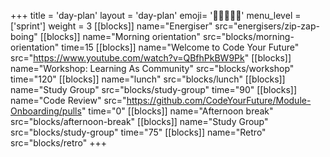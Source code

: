 +++
title = 'day-plan'
layout = 'day-plan'
emoji= '🧑🏾‍🤝‍🧑🏾'
menu_level = ['sprint']
weight = 3
[[blocks]]
name="Energiser"
src="energisers/zip-zap-boing"
[[blocks]]
name="Morning orientation"
src="blocks/morning-orientation"
time=15
[[blocks]]
name="Welcome to Code Your Future"
src="https://www.youtube.com/watch?v=QBfhPkBW9Pk"
[[blocks]]
name="Workshop: Learning As Community"
src="blocks/workshop"
time="120"
[[blocks]]
name="lunch"
src="blocks/lunch"
[[blocks]]
name="Study Group"
src="blocks/study-group"
time="90"
[[blocks]]
name="Code Review"
src="https://github.com/CodeYourFuture/Module-Onboarding/pulls"
time="0"
[[blocks]]
name="Afternoon break"
src="blocks/afternoon-break"
[[blocks]]
name="Study Group"
src="blocks/study-group"
time="75"
[[blocks]]
name="Retro"
src="blocks/retro"
+++
